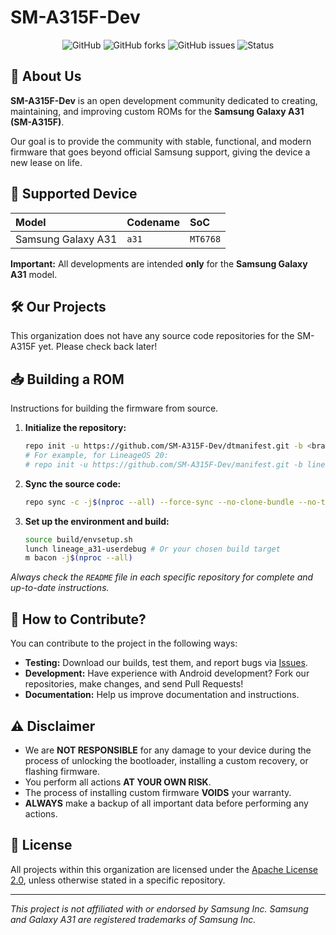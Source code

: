# SM-A315F-Dev

<div align="center">

![GitHub](https://img.shields.io/github/license/SM-A315F-Dev/android_device_samsung_a31?style=for-the-badge)
![GitHub forks](https://img.shields.io/github/forks/SM-A315F-Dev/android_device_samsung_a31?style=for-the-badge)
![GitHub issues](https://img.shields.io/github/issues/SM-A315F-Dev/android_device_samsung_a31?style=for-the-badge)
![Status](https://img.shields.io/badge/Status-Active-cyan?style=for-the-badge)

</div>

## 🚀 About Us

**SM-A315F-Dev** is an open development community dedicated to creating, maintaining, and improving custom ROMs for the **Samsung Galaxy A31 (SM-A315F)**.

Our goal is to provide the community with stable, functional, and modern firmware that goes beyond official Samsung support, giving the device a new lease on life.

## 📱 Supported Device

| **Model** | **Codename** | **SoC** |
| :--- | :--- | :--- |
| Samsung Galaxy A31 | `a31` | `MT6768` |

**Important:** All developments are intended **only** for the **Samsung Galaxy A31** model.

## 🛠️ Our Projects

This organization does not have any source code repositories for the SM-A315F yet. Please check back later!

## 📥 Building a ROM

Instructions for building the firmware from source.

1.  **Initialize the repository:**
    ```bash
    repo init -u https://github.com/SM-A315F-Dev/dtmanifest.git -b <branch_name>
    # For example, for LineageOS 20:
    # repo init -u https://github.com/SM-A315F-Dev/manifest.git -b lineage-20
    ```

2.  **Sync the source code:**
    ```bash
    repo sync -c -j$(nproc --all) --force-sync --no-clone-bundle --no-tags
    ```

3.  **Set up the environment and build:**
    ```bash
    source build/envsetup.sh
    lunch lineage_a31-userdebug # Or your chosen build target
    m bacon -j$(nproc --all)
    ```

*Always check the `README` file in each specific repository for complete and up-to-date instructions.*

## 🤝 How to Contribute?

You can contribute to the project in the following ways:
*   **Testing:** Download our builds, test them, and report bugs via [Issues](https://github.com/SM-A315F-Dev/android_device_samsung_a31/issues).
*   **Development:** Have experience with Android development? Fork our repositories, make changes, and send Pull Requests!
*   **Documentation:** Help us improve documentation and instructions.

## ⚠️ Disclaimer

*   We are **NOT RESPONSIBLE** for any damage to your device during the process of unlocking the bootloader, installing a custom recovery, or flashing firmware.
*   You perform all actions **AT YOUR OWN RISK**.
*   The process of installing custom firmware **VOIDS** your warranty.
*   **ALWAYS** make a backup of all important data before performing any actions.

## 📄 License

All projects within this organization are licensed under the [Apache License 2.0](http://www.apache.org/licenses/LICENSE-2.0), unless otherwise stated in a specific repository.

---

*This project is not affiliated with or endorsed by Samsung Inc.*
*Samsung and Galaxy A31 are registered trademarks of Samsung Inc.*

